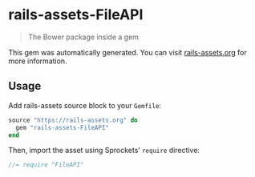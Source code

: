 # rails-assets-FileAPI

> The Bower package inside a gem

This gem was automatically generated. You can visit [rails-assets.org](https://rails-assets.org) for more information.

## Usage

Add rails-assets source block to your `Gemfile`:

```ruby
source "https://rails-assets.org" do
  gem "rails-assets-FileAPI"
end

```

Then, import the asset using Sprockets’ `require` directive:

```js
//= require "FileAPI"
```
